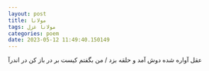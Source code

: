 ```yaml
---
layout: post
title: مولانا
tags: مولانا غزل
categories: poem
date: 2023-05-12 11:49:40.150149
---
```


عقل آواره شده دوش آمد و حلقه بزد / من بگفتم کیست بر در باز کن در اندرآ